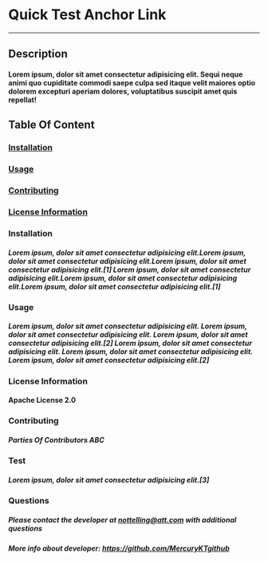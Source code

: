 # Quick Test Anchor Link 
  
--- 
  
## Description
#### Lorem ipsum, dolor sit amet consectetur adipisicing elit. Sequi neque animi quo cupiditate commodi saepe culpa sed itaque velit maiores optio dolorem excepturi aperiam dolores, voluptatibus suscipit amet quis repellat! 
  
## Table Of Content
#### 
  

### [Installation](#installation)
### [Usage](#usage)
### [Contributing](#contributing)
### [License Information](#license-information)



### Installation
##### Lorem ipsum, dolor sit amet consectetur adipisicing elit.Lorem ipsum, dolor sit amet consectetur adipisicing elit.Lorem ipsum, dolor sit amet consectetur adipisicing elit.[1] Lorem ipsum, dolor sit amet consectetur adipisicing elit.Lorem ipsum, dolor sit amet consectetur adipisicing elit.Lorem ipsum, dolor sit amet consectetur adipisicing elit.[1]
  
### Usage
##### Lorem ipsum, dolor sit amet consectetur adipisicing elit. Lorem ipsum, dolor sit amet consectetur adipisicing elit. Lorem ipsum, dolor sit amet consectetur adipisicing elit.[2] Lorem ipsum, dolor sit amet consectetur adipisicing elit. Lorem ipsum, dolor sit amet consectetur adipisicing elit. Lorem ipsum, dolor sit amet consectetur adipisicing elit.[2]
  
### License Information
#### Apache License 2.0 
  
### Contributing
##### Parties Of Contributors ABC 
  
### Test
##### Lorem ipsum, dolor sit amet consectetur adipisicing elit.[3] 
  
### Questions
##### Please contact the developer at <nottelling@att.com> with additional questions 
                
##### More info about developer: https://github.com/MercuryKTgithub 

